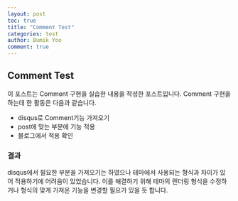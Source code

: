```yaml
---
layout: post
toc: true
title: "Comment Test"
categories: test
author: Bumik Yoo
comment: true
---
```

## Comment Test
이 포스트는 Comment 구현을 실습한 내용을 작성한 포스트입니다.
Comment 구현을 하는데 한 활동은 다음과 같습니다.
- disqus로 Comment기능 가져오기
- post에 맞는 부분에 기능 적용
- 블로그에서 적용 확인

### 결과

disqus에서 필요한 부분을 가져오기는 하였으나 테마에서 사용되는 형식과 차이가 있어 적용하기에 어려움이 있었습니다. 
이를 해결하기 위해 테마의 렌더링 형식을 수정하거나 형식의 맞게 가져온 기능을 변경할 필요가 있을 듯 합니다.

